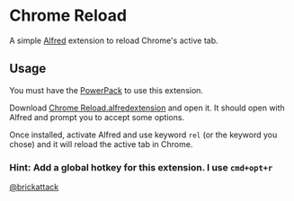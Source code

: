 # Chrome Reload

A simple [Alfred](http://alfredapp.com) extension to reload Chrome's active tab.

## Usage

You must have the [PowerPack](http://www.alfredapp.com/powerpack/) to use this extension.

Download [Chrome Reload.alfredextension](https://github.com/downloads/brickattack/Chrome_Reload.alfredextension/Chrome%20Reload.alfredextension) and open it. It should open with Alfred and prompt you to accept some options.

Once installed, activate Alfred and use keyword `rel` (or the keyword you chose) and it will reload the active tab in Chrome.

### Hint: Add a global hotkey for this extension. I use `cmd+opt+r`

[@brickattack](http://twitter.com/brickattack)
